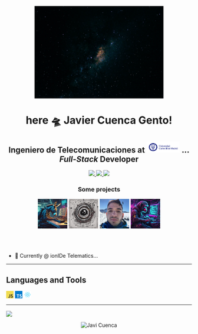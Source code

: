 <div align="center">
    <img align="center" width="350" height="250" alt="Logo" src="./public/wallpaper.jpg" />
    <h1 align="center">here 🛸 Javier Cuenca Gento!</h1>
</div>

<h2 align="center"><b>Ingeniero de Telecomunicaciones</b> at <span>
    <a href="https://www.uc3m.es/Inicio"><img src="./public/uc3m.jpg" alt="University Logo" width="90" height="30" /></a>
</span>... <i>Full-Stack</i> Developer </h3>

<p align="center">
  <a href= "https://www.linkedin.com/in/jcuencagento/">
    <img src="https://img.icons8.com/material-outlined/30/689d6a/linkedin.png"/>
  </a>
  <a href= "https://jcuencagento.vercel.app">
    <img src="https://img.icons8.com/material-outlined/30/689d6a/geography.png"/>
  </a>
  <a href="mailto:jcuencagento@gmail.com">
    <img src="https://img.icons8.com/material-outlined/30/689d6a/email.png"/>
  </a>
</p>

<div align="center">
    <h3 align="center">Some projects</h3>
    <div align="center">
        <a href="https://github.com/jcuencagento/donkey-code"><img src="./public/donkey-code.png" width="80" height="80" alt="button-donkey-code" /></a>
        <a href="https://github.com/jcuencagento/compc-vision"><img src="./public/compc.png" width="80" height="80" alt="button-compc" /></a>
        <a href="https://github.com/jcuencagento/portfolio"><img src="./public/Nieve.jpg" width="80" height="80" alt="button-personality" /></a>
        <a href="https://github.com/jcuencagento/code-me-fast"><img src="./public/monke_programmer.png" width="80" height="80" alt="button-code-me-fast" /></a>
    </div>
</div>


<br></br>


- 🔭 Currently @ ionIDe Telematics...

---

## Languages and Tools
<code><img height="20" src="https://raw.githubusercontent.com/github/explore/80688e429a7d4ef2fca1e82350fe8e3517d3494d/topics/javascript/javascript.png"></code>
<code><img height="20" src="https://raw.githubusercontent.com/github/explore/80688e429a7d4ef2fca1e82350fe8e3517d3494d/topics/typescript/typescript.png"></code>
<code><img height="20" src="https://raw.githubusercontent.com/github/explore/80688e429a7d4ef2fca1e82350fe8e3517d3494d/topics/react/react.png"></code>

---


 <a href="https://github.com/jcuencagento/github-readme-stats" ><img align="center" src="https://github-readme-stats.vercel.app/api/top-langs/?username=jcuencagento&layout=compact&theme=jolly&hide_border=true" /></a>

<!-- Profile Views -->
<p align="center"> <img src="https://komarev.com/ghpvc/?username=jcuencagento" alt="Javi Cuenca" /> </p>
